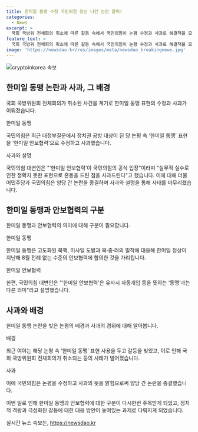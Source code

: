```yaml
---
title: 한미일 동맹 수정 국민의힘 정신 나간 논란 클릭!
categories:
  - News
excerpt: >
  국회 국방위 전체회의 취소에 따른 갈등 속에서 국민의힘이 논평 수정과 사과로 해결책을 모색했다. 한미일 동맹 표현을 한미일 안보협력으로 수정하며 정례적인 안보협력을 강조했으며, 이로써 양당 간의 논란을 종결했다. 이에 여야는 논평과 회의 파행으로 과열된 갈등을 잠재우고 사과의 뜻을 전달했다.
feature_text: >
  국회 국방위 전체회의 취소에 따른 갈등 속에서 국민의힘이 논평 수정과 사과로 해결책을 모색했다. 한미일 동맹 표현을 한미일 안보협력으로 수정하며 정례적인 안보협력을 강조했으며, 이로써 양당 간의 논란을 종결했다. 이에 여야는 논평과 회의 파행으로 과열된 갈등을 잠재우고 사과의 뜻을 전달했다.
image: 'https://newsdao.kr/res/images/meta/newsdao_breakingnews.jpg'
---
```


<p><img src="https://newsdao.kr/res/images/meta/newsdao_breakingnews.jpg" alt="cryptoinkorea 속보" /></p>

<h2 data-ke-size="size26">한미일 동맹 논란과 사과, 그 배경</h2>

<p>국회 국방위원회 전체회의가 취소된 사건을 계기로 한미일 동맹 표현의 수정과 사과가 이뤄졌습니다.</p>

<p data-ke-size="size16">한미일 동맹</p>

<p>국민의힘은 최근 대정부질문에서 정치권 공방 대상이 된 당 논평 속 ‘한미일 동맹’ 표현을 ‘한미일 안보협력’으로 수정하고 사과했습니다.</p>

<p data-ke-size="size16">사과와 설명</p>

<p>국민의힘 대변인은 "‘한미일 안보협력’이 국민의힘의 공식 입장"이라며 "실무적 실수로 인한 정확지 못한 표현으로 혼동을 드린 점을 사과드린다"고 했습니다. 이에 대해 더불어민주당과 국민의힘은 양당 간 논란을 종결하며 사과와 설명을 통해 사태를 마무리했습니다.</p>

<h2 data-ke-size="size26">한미일 동맹과 안보협력의 구분</h2>

<p>한미일 동맹과 안보협력의 의미에 대해 구분이 필요합니다.</p>

<p data-ke-size="size16">한미일 동맹</p>

<p>한미일 동맹은 고도화된 북핵, 미사일 도발과 북·중·러의 밀착에 대응해 한미일 정상이 지난해 8월 전례 없는 수준의 안보협력에 합의한 것을 가리킵니다.</p>

<p data-ke-size="size16">한미일 안보협력</p>

<p>한편, 국민의힘 대변인은 "‘한미일 안보협력'은 유사시 자동개입 등을 뜻하는 ‘동맹’과는 다른 의미"라고 설명했습니다.</p>

<h2 data-ke-size="size26">사과와 배경</h2>

<p>한미일 동맹 논란을 빚은 논평의 배경과 사과의 경위에 대해 알아봅니다.</p>

<p data-ke-size="size16">배경</p>

<p>최근 여야는 해당 논평 속 ‘한미일 동맹’ 표현 사용을 두고 갈등을 빚었고, 이로 인해 국회 국방위원회 전체회의가 취소되는 등의 사태가 벌어졌습니다.</p>

<p data-ke-size="size16">사과</p>

<p>이에 국민의힘은 논평을 수정하고 사과의 뜻을 밝힘으로써 양당 간 논란을 종결했습니다.</p>

<p>이번 일로 인해 한미일 동맹과 안보협력에 대한 구분이 다시한번 주목받게 되었고, 정치적 격랑과 극성화된 갈등에 대한 대응 방안이 놓여있는 과제로 다뤄지게 되었습니다.</p>
실시간 뉴스 속보는, <a href="https://newsdao.kr" rel="dofollow">https://newsdao.kr</a>


